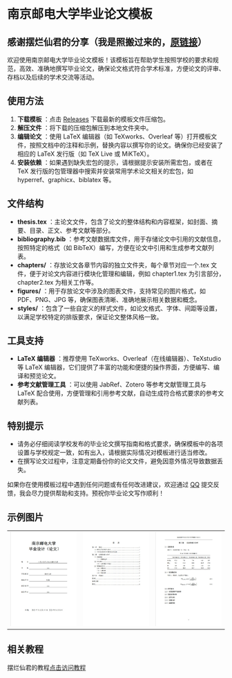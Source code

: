 # 南京邮电大学毕业论文模板
## 感谢摆烂仙君的分享（我是照搬过来的，[原链接](https://github.com/ace-trump-tech/NJUPT-Graduation-thesis)）
欢迎使用南京邮电大学毕业论文模板！该模板旨在帮助学生按照学校的要求和规范，高效、准确地撰写毕业论文，确保论文格式符合学术标准，方便论文的评审、存档以及后续的学术交流等活动。

## 使用方法

  1. **下载模板** ：点击 [Releases]([https://github.com/your-username/your-repo-name/releases](https://github.com/ace-trump-tech/NJUPT-Thesis/tree/main?tab=readme-ov-file)) 下载最新的模板文件压缩包。
  2. **解压文件** ：将下载的压缩包解压到本地文件夹中。
  3. **编辑论文** ：使用 LaTeX 编辑器（如 TeXworks、Overleaf 等）打开模板文件，按照文档中的注释和示例，替换内容以撰写你的论文。确保你已经安装了相应的 LaTeX 发行版（如 TeX Live 或 MiKTeX）。
  4. **安装依赖** ：如果遇到缺失宏包的提示，请根据提示安装所需宏包，或者在 TeX 发行版的包管理器中搜索并安装常用学术论文相关的宏包，如 hyperref、graphicx、biblatex 等。

## 文件结构

  * **thesis.tex** ：主论文文件，包含了论文的整体结构和内容框架，如封面、摘要、目录、正文、参考文献等部分。
  * **bibliography.bib** ：参考文献数据库文件，用于存储论文中引用的文献信息，按照特定的格式（如 BibTeX）编写，方便在论文中引用和生成参考文献列表。
  * **chapters/** ：存放论文各章节内容的独立文件夹，每个章节对应一个.tex 文件，便于对论文内容进行模块化管理和编辑，例如 chapter1.tex 为引言部分，chapter2.tex 为相关工作等。
  * **figures/** ：用于存放论文中涉及的图表文件，支持常见的图片格式，如 PDF、PNG、JPG 等，确保图表清晰、准确地展示相关数据和概念。
  * **styles/** ：包含了一些自定义的样式文件，如论文格式、字体、间距等设置，以满足学校特定的排版要求，保证论文整体风格一致。

## 工具支持

  * **LaTeX 编辑器** ：推荐使用 TeXworks、Overleaf（在线编辑器）、TeXstudio 等 LaTeX 编辑器，它们提供了丰富的功能和便捷的操作界面，方便编写、编译和预览论文。
  * **参考文献管理工具** ：可以使用 JabRef、Zotero 等参考文献管理工具与 LaTeX 配合使用，方便管理和引用参考文献，自动生成符合格式要求的参考文献列表。

## 特别提示

  * 请务必仔细阅读学校发布的毕业论文撰写指南和格式要求，确保模板中的各项设置与学校规定一致，如有出入，请根据实际情况对模板进行适当修改。
  * 在撰写论文过程中，注意定期备份你的论文文件，避免因意外情况导致数据丢失。

如果你在使用模板过程中遇到任何问题或有任何改进建议，欢迎通过 [QQ](1399083497@qq.com) 提交反馈，我会尽力提供帮助和支持。预祝你毕业论文写作顺利！

## 示例图片

<table style="width:100%">
  <tr>
    <td style="text-align: center;">
      <img src="p1.jpg" width="300">
    </td>
    <td style="text-align: center;">
      <img src="p2.jpg" width="300">
    </td>
    <td style="text-align: center;">
      <img src="p3.jpg" width="300">
    </td>
  </tr>
</table>

## 相关教程

摆烂仙君的教程[点击访问教程](https://blog.csdn.net/qq_63129682/article/details/147778798?spm=1011.2415.3001.5331)
